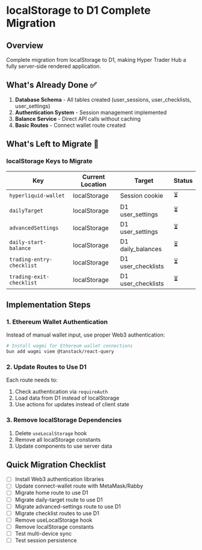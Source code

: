 # localStorage to D1 Complete Migration

## Overview

Complete migration from localStorage to D1, making Hyper Trader Hub a fully server-side rendered application.

## What's Already Done ✅

1. **Database Schema** - All tables created (user_sessions, user_checklists, user_settings)
2. **Authentication System** - Session management implemented
3. **Balance Service** - Direct API calls without caching
4. **Basic Routes** - Connect wallet route created

## What's Left to Migrate 🚀

### localStorage Keys to Migrate

| Key | Current Location | Target | Status |
|-----|-----------------|--------|--------|
| `hyperliquid-wallet` | localStorage | Session cookie | ⏳ |
| `dailyTarget` | localStorage | D1 user_settings | ⏳ |
| `advancedSettings` | localStorage | D1 user_settings | ⏳ |
| `daily-start-balance` | localStorage | D1 daily_balances | ⏳ |
| `trading-entry-checklist` | localStorage | D1 user_checklists | ⏳ |
| `trading-exit-checklist` | localStorage | D1 user_checklists | ⏳ |

## Implementation Steps

### 1. Ethereum Wallet Authentication

Instead of manual wallet input, use proper Web3 authentication:

```bash
# Install wagmi for Ethereum wallet connections
bun add wagmi viem @tanstack/react-query
```

### 2. Update Routes to Use D1

Each route needs to:
1. Check authentication via `requireAuth`
2. Load data from D1 instead of localStorage
3. Use actions for updates instead of client state

### 3. Remove localStorage Dependencies

1. Delete `useLocalStorage` hook
2. Remove all localStorage constants
3. Update components to use server data

## Quick Migration Checklist

- [ ] Install Web3 authentication libraries
- [ ] Update connect-wallet route with MetaMask/Rabby
- [ ] Migrate home route to use D1
- [ ] Migrate daily-target route to use D1
- [ ] Migrate advanced-settings route to use D1
- [ ] Migrate checklist routes to use D1
- [ ] Remove useLocalStorage hook
- [ ] Remove localStorage constants
- [ ] Test multi-device sync
- [ ] Test session persistence